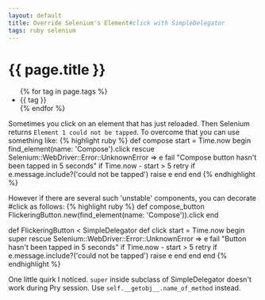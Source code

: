 ```yaml
---
layout: default
title: Override Selenium's Element#click with SimpleDelegator
tags: ruby selenium
---
```


# {{ page.title }}
<ul class="tags">
  {% for tag in page.tags %}
  <li>{{ tag }}</li>
  {% endfor %}
</ul>

Sometimes you click on an element that has just reloaded. Then Selenium returns `Element 1 could not be tapped`.
To overcome that you can use something like:
{% highlight ruby %}
def compose
  start = Time.now
  begin
    find_element(name: 'Compose').click
  rescue Selenium::WebDriver::Error::UnknownError => e
    fail "Compose button hasn't been tapped in 5 seconds" if Time.now - start > 5
    retry if e.message.include?('could not be tapped')
    raise e
  end
end
{% endhighlight %}

However if there are several such 'unstable' components, you can decorate #click as follows:
{% highlight ruby %}
def compose_button
  FlickeringButton.new(find_element(name: 'Compose')).click
end

def FlickeringButton < SimpleDelegator
  def click
    start = Time.now
    begin
      super
    rescue Selenium::WebDriver::Error::UnknownError => e
      fail "Button hasn't been tapped in 5 seconds" if Time.now - start > 5
      retry if e.message.include?('could not be tapped')
      raise e
    end
  end
end
{% endhighlight %}

One little quirk I noticed. `super` inside subclass of SimpleDelegator doesn't work during Pry session. Use `self.__getobj__.name_of_method` instead.
